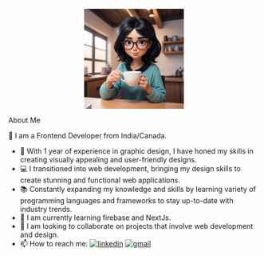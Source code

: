 <p align="center"><img src="./assets/Char.jpg" alt="Programmer" style="display: block;" height="200" width="200"></img></p>
About Me

<p> 👋 I am a Frontend Developer from India/Canada.</p>

- 🌟 With 1 year of experience in graphic design, I have honed my skills in creating visually appealing and user-friendly designs.
- 💻 I transitioned into web development, bringing my design skills to create stunning and functional web applications.
- 📚 Constantly expanding my knowledge and skills by learning variety of programming languages and frameworks to stay up-to-date with industry trends.
- 🌱 I am currently learning firebase and NextJs.
- 👯 I am looking to collaborate on projects that involve web development and design.
- 📫 How to reach me: <a href="https://www.linkedin.com/in/gurleenkhurpa/"><img src="https://img.shields.io/badge/LinkedIn-0077B5?style=for-the-badge&logo=linkedin&logoColor=white" alt="linkedin" height="20"></a> <a href="gurleenkaurkhurpa19@gmail.com"><img src="https://img.shields.io/badge/Gmail-D14836?style=for-the-badge&logo=gmail&logoColor=white" alt="gmail" height="20"></img></a>
